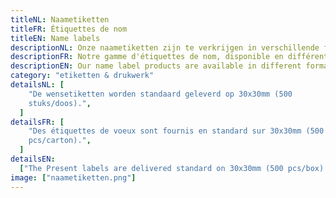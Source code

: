 ```yaml
---
titleNL: Naametiketten
titleFR: Étiquettes de nom
titleEN: Name labels
descriptionNL: Onze naametiketten zijn te verkrijgen in verschillende formaten en kleuren.
descriptionFR: Notre gamme d'étiquettes de nom, disponible en différentes formats et couleurs.
descriptionEN: Our name label products are available in different formats and colors.
category: "etiketten & drukwerk"
detailsNL: [
    "De wensetiketten worden standaard geleverd op 30x30mm (500
    stuks/doos).",
  ]
detailsFR: [
    "Des étiquettes de voeux sont fournis en standard sur 30x30mm (500
    pcs/carton).",
  ]
detailsEN:
  ["The Present labels are delivered standard on 30x30mm (500 pcs/box)."]
image: ["naametiketten.png"]
---
```

